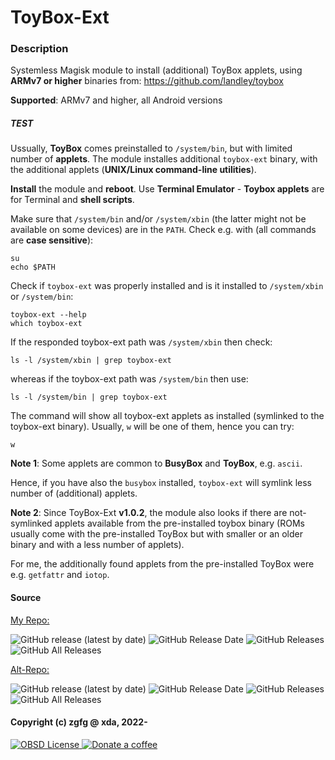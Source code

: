 # ToyBox-Ext

### Description
Systemless Magisk module
to install (additional) ToyBox applets, using **ARMv7 or higher** binaries from:
https://github.com/landley/toybox

**Supported**: ARMv7 and higher, all Android versions

##### TEST

Ussually, **ToyBox** comes preinstalled to `/system/bin`, but with limited number of **applets**.
The module installes additional `toybox-ext` binary, with the additional applets (**UNIX/Linux command-line utilities**).

**Install** the module and **reboot**. Use **Terminal Emulator** - **Toybox applets** are for Terminal and **shell scripts**.

Make sure that `/system/bin` and/or `/system/xbin` (the latter might not be available on some devices) are in the `PATH`.
Check e.g. with (all commands are **case sensitive**):

```
su
echo $PATH
```

Check if `toybox-ext` was properly installed and is it installed to `/system/xbin` or `/system/bin`:

```
toybox-ext --help
which toybox-ext
```

If the responded toybox-ext path was `/system/xbin` then check:

```
ls -l /system/xbin | grep toybox-ext
```

whereas if the toybox-ext path was `/system/bin` then use:

```
ls -l /system/bin | grep toybox-ext
```

The command will show all toybox-ext applets as installed (symlinked to the toybox-ext binary).
Usually, `w` will be one of them, hence you can try:

```
w
```

**Note 1**: Some applets are common to **BusyBox** and **ToyBox**, e.g. `ascii`.

Hence, if you have also the `busybox` installed, `toybox-ext` will symlink less number of (additional) applets.

**Note 2**: Since ToyBox-Ext **v1.0.2**, the module also looks if there are not-symlinked applets available from the pre-installed toybox binary (ROMs usually come with the pre-installed ToyBox but with smaller or an older binary and with a less number of applets).

For me, the additionally found applets from the pre-installed ToyBox were e.g. `getfattr` and `iotop`.

#### Source 

[My Repo:](https://github.com/zgfg/ToyBox-Ext)

![GitHub release (latest by date)](https://img.shields.io/github/v/release/zgfg/ToyBox-Ext?label=Release&style=plastic) ![GitHub Release Date](https://img.shields.io/github/release-date/zgfg/ToyBox-Ext?label=Release%20Date&style=plastic) 
![GitHub Releases](https://img.shields.io/github/downloads/zgfg/ToyBox-Ext/latest/total?label=Downloads%20%28Latest%20Release%29&style=plastic)
![GitHub All Releases](https://img.shields.io/github/downloads/zgfg/ToyBox-Ext/total?label=Total%20Downloads%20%28All%20Releases%29&style=plastic)

[Alt-Repo:](https://github.com/Magisk-Modules-Alt-Repo/ToyBox-Ext)

![GitHub release (latest by date)](https://img.shields.io/github/v/release/Magisk-Modules-Alt-Repo/ToyBox-Ext?label=Release&style=plastic) ![GitHub Release Date](https://img.shields.io/github/release-date/Magisk-Modules-Alt-Repo/ToyBox-Ext?label=Release%20Date&style=plastic) 
![GitHub Releases](https://img.shields.io/github/downloads/Magisk-Modules-Alt-Repo/ToyBox-Ext/latest/total?label=Downloads%20%28Latest%20Release%29&style=plastic)
![GitHub All Releases](https://img.shields.io/github/downloads/Magisk-Modules-Alt-Repo/ToyBox-Ext/total?label=Total%20Downloads%20%28All%20Releases%29&style=plastic)

#### Copyright (c) zgfg @ xda, 2022-

<p align="left">
<a href="https://github.com/zgfg/ToyBox-Ext/blob/4bc5c7b33512fc4fcb10881fb61830ebcff2bf52/LICENSE">
<img src="https://img.shields.io/github/license/zgfg/ToyBox-Ext?label=License&logo=gnu&logoColor=orange&color=orange" alt="OBSD License">
</a>
<a href="https://zgfg.github.io/PayPal.html"> <img src="https://img.shields.io/badge/-Donate%20a%20coffee-FFDD00?logo=CoffeeScript&logoColor=black" alt="Donate a coffee">
</a> 
</p>
